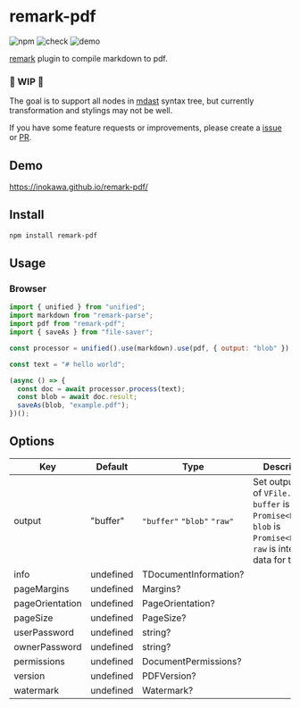 # remark-pdf

![npm](https://img.shields.io/npm/v/remark-pdf) ![check](https://github.com/inokawa/remark-pdf/workflows/check/badge.svg) ![demo](https://github.com/inokawa/remark-pdf/workflows/demo/badge.svg)

[remark](https://github.com/remarkjs/remark) plugin to compile markdown to pdf.

### 🚧 WIP 🚧

The goal is to support all nodes in [mdast](https://github.com/syntax-tree/mdast) syntax tree, but currently transformation and stylings may not be well.

If you have some feature requests or improvements, please create a [issue](https://github.com/inokawa/remark-pdf/issues) or [PR](https://github.com/inokawa/remark-pdf/pulls).

## Demo

https://inokawa.github.io/remark-pdf/

## Install

```sh
npm install remark-pdf
```

## Usage

### Browser

```javascript
import { unified } from "unified";
import markdown from "remark-parse";
import pdf from "remark-pdf";
import { saveAs } from "file-saver";

const processor = unified().use(markdown).use(pdf, { output: "blob" });

const text = "# hello world";

(async () => {
  const doc = await processor.process(text);
  const blob = await doc.result;
  saveAs(blob, "example.pdf");
})();
```

## Options

| Key             | Default   | Type                        | Description                                                                                                                      |
| --------------- | --------- | --------------------------- | -------------------------------------------------------------------------------------------------------------------------------- |
| output          | "buffer"  | `"buffer"` `"blob"` `"raw"` | Set output type of `VFile.result`. `buffer` is `Promise<Buffer>`. `blob` is `Promise<Blob>`. `raw` is internal data for testing. |
| info            | undefined | TDocumentInformation?       |                                                                                                                                  |
| pageMargins     | undefined | Margins?                    |                                                                                                                                  |
| pageOrientation | undefined | PageOrientation?            |                                                                                                                                  |
| pageSize        | undefined | PageSize?                   |                                                                                                                                  |
| userPassword    | undefined | string?                     |                                                                                                                                  |
| ownerPassword   | undefined | string?                     |                                                                                                                                  |
| permissions     | undefined | DocumentPermissions?        |                                                                                                                                  |
| version         | undefined | PDFVersion?                 |                                                                                                                                  |
| watermark       | undefined | Watermark?                  |                                                                                                                                  |
